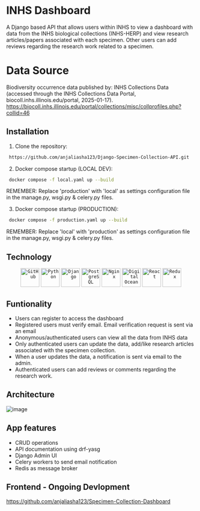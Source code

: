 # INHS Dashboard
A Django based API that allows users within INHS to view a dashboard with data from the INHS biological collections (INHS-HERP) and view research articles/papers associated with each specimen. Other users can add reviews regarding the research work related to a specimen.

# Data Source
Biodiversity occurrence data published by: INHS Collections Data (accessed through the INHS Collections Data Portal, biocoll.inhs.illinois.edu/portal, 2025-01-17). <br>
https://biocoll.inhs.illinois.edu/portal/collections/misc/collprofiles.php?collid=46

## Installation
1. Clone the repository:
```bash
 https://github.com/anjaliasha123/Django-Specimen-Collection-API.git
```

2. Docker compose startup (LOCAL DEV):
```bash
 docker compose -f local.yaml up --build
```
REMEMBER: Replace 'production' with 'local' as settings configuration file in the manage.py, wsgi.py & celery.py files. 

3. Docker compose startup (PRODUCTION):
```bash
 docker compose -f production.yaml up --build
```
REMEMBER: Replace 'local' with 'production' as settings configuration file in the manage.py, wsgi.py & celery.py files.

## Technology
<div align="center">
	<code><img width="50" src="https://raw.githubusercontent.com/marwin1991/profile-technology-icons/refs/heads/main/icons/github.png" alt="GitHub" title="GitHub"/></code>
	<code><img width="50" src="https://raw.githubusercontent.com/marwin1991/profile-technology-icons/refs/heads/main/icons/python.png" alt="Python" title="Python"/></code>
	<code><img width="50" src="https://raw.githubusercontent.com/marwin1991/profile-technology-icons/refs/heads/main/icons/django.png" alt="Django" title="Django"/></code>
	<code><img width="50" src="https://raw.githubusercontent.com/marwin1991/profile-technology-icons/refs/heads/main/icons/postgresql.png" alt="PostgreSQL" title="PostgreSQL"/></code>
	<code><img width="50" src="https://raw.githubusercontent.com/marwin1991/profile-technology-icons/refs/heads/main/icons/nginx.png" alt="Nginx" title="Nginx"/></code>
	<code><img width="50" src="https://raw.githubusercontent.com/marwin1991/profile-technology-icons/refs/heads/main/icons/digital_ocean.png" alt="Digital Ocean" title="Digital Ocean"/></code>
  <code><img width="50" src="https://raw.githubusercontent.com/marwin1991/profile-technology-icons/refs/heads/main/icons/react.png" alt="React" title="React"/></code>
	<code><img width="50" src="https://raw.githubusercontent.com/marwin1991/profile-technology-icons/refs/heads/main/icons/redux.png" alt="Redux" title="Redux"/></code>
</div>

## Funtionality
- Users can register to access the dashboard
- Registered users must verify email. Email verification request is sent via an email
- Anonymous/authenticated users can view all the data from INHS data
- Only authenticated users can update the data, add/like research articles associated with the specimen collection.
- When a user updates the data, a notification is sent via email to the admin.
- Authenticated users can add reviews or comments regarding the research work.

## Architecture
![image](https://github.com/user-attachments/assets/e5fc7423-1d76-441c-a358-be65eebbfc78)

## App features
- CRUD operations
- API documentation using drf-yasg
- Django Admin UI
- Celery workers to send email notification 
- Redis as message broker

## Frontend - Ongoing Devlopment
https://github.com/anjaliasha123/Specimen-Collection-Dashboard


